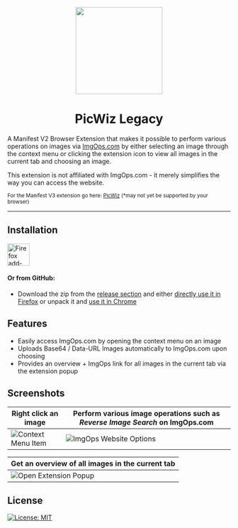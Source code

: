 <p align="center"><img width="196" height="196" src="https://i.imgur.com/zIXGZCg.png"></p>
<h1 align="center">PicWiz Legacy</h1>

A Manifest V2 Browser Extension that makes it possible to perform various operations on images via [ImgOps.com](https://ImgOps.com) by either selecting an image through the context menu or clicking the extension icon to view all images in the current tab and choosing an image.

This extension is not affiliated with ImgOps.com - it merely simplifies the way you can access the website.

<sub>For the Manifest V3 extension go here: [PicWiz](https://github.com/majin-cs/PicWiz) (*may not yet be supported by your browser)</sub>

----
## Installation

<a href="https://addons.mozilla.org/en-US/firefox/addon/picwiz-legacy/">
 <picture>
    <source srcset="https://i.imgur.com/ZluoP7T.png" media="(prefers-color-scheme: dark)">
    <img height="50" src="https://i.imgur.com/4PobQqE.png" alt="Firefox add-ons">
 </picture>
</a>

#### Or from GitHub:
- Download the zip from the [release section](https://github.com/majin-cs/PicWiz-Legacy/releases) and either [directly use it in Firefox](https://extensionworkshop.com/documentation/publish/submitting-an-add-on/) or unpack it and [use it in Chrome ](https://developer.chrome.com/docs/extensions/mv3/getstarted/development-basics/#load-unpacked)

## Features

- Easily access ImgOps.com by opening the context menu on an image
- Uploads Base64 / Data-URL Images automatically to ImgOps.com upon choosing
- Provides an overview + ImgOps link for all images in the current tab via the extension popup

## Screenshots

| Right click an image | Perform various image operations such as *Reverse Image Search* on ImgOps.com |
| -------- | -------- |
| ![Context Menu Item](https://i.imgur.com/CECo9n7.png) | ![ImgOps Website Options](https://i.imgur.com/LBWH7qV.png) |


| Get an overview of all images in the current tab |
| -------- |
| ![Open Extension Popup](https://i.imgur.com/IFERT3h.gif)  |


## License

[![License: MIT](https://img.shields.io/badge/License-MIT-yellow.svg)](https://opensource.org/licenses/MIT)
